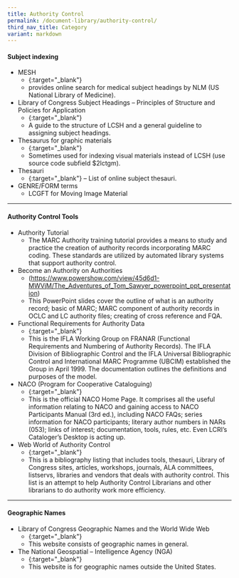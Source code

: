 ```yaml
---
title: Authority Control
permalink: /document-library/authority-control/
third_nav_title: Category
variant: markdown
---
```

#### **Subject indexing**

- MESH
	- {:target="_blank"}
	- provides online search for medical subject headings by NLM (US National Library of Medicine).
- Library of Congress Subject Headings – Principles of Structure and Policies for Application
	- {:target="_blank"}
	- A guide to the structure of LCSH and a general guideline to assigning subject headings.
- Thesaurus for graphic materials
	- {:target="_blank"}
	- Sometimes used for indexing visual materials instead of LCSH (use source code subfield $2lctgm).
- Thesauri
	- {:target="_blank"} – List of online subject thesauri.
- GENRE/FORM terms
	- LCGFT for Moving Image Material
	
<hr>

#### **Authority Control Tools**

- Authority Tutorial
	- The MARC Authority training tutorial provides a means to study and practice the creation of authority records incorporating MARC coding. These standards are utilized by automated library systems that support authority control.
- Become an Authority on Authorities
	- (https://www.powershow.com/view/45d6d1-MWVjM/The_Adventures_of_Tom_Sawyer_powerpoint_ppt_presentation)
	- This PowerPoint slides cover the outline of what is an authority record; basic of MARC; MARC component of authority records in OCLC and LC authority files; creating of cross reference and FQA.
- Functional Requirements for Authority Data
	- {:target="_blank"}
	- This is the IFLA Working Group on FRANAR (Functional Requirements and Numbering of Authority Records). The IFLA Division of Bibliographic Control and the IFLA Universal Bibliographic Control and International MARC Programme (UBCIM) established the Group in April 1999. The documentation outlines the definitions and purposes of the model.
- NACO (Program for Cooperative Cataloguing)
	- {:target="_blank"}
	- This is the official NACO Home Page. It comprises all the useful information relating to NACO and gaining access to NACO Participants Manual (3rd ed.), including NACO FAQs; series information for NACO participants; literary author numbers in NARs (053); links of interest; documentation, tools, rules, etc. Even LCRI’s Cataloger’s Desktop is acting up.
- Web World of Authority Control
	- {:target="_blank"}
	- This is a bibliography listing that includes tools, thesauri, Library of Congress sites, articles, workshops, journals, ALA committees, listservs, libraries and vendors that deals with authority control. This list is an attempt to help Authority Control Librarians and other librarians to do authority work more efficiency.

<hr>

#### **Geographic Names**

- Library of Congress Geographic Names and the World Wide Web
	- {:target="_blank"}
	- This website consists of geographic names in general.
- The National Geospatial – Intelligence Agency (NGA)
	- {:target="_blank"}
	- This website is for geographic names outside the United States.